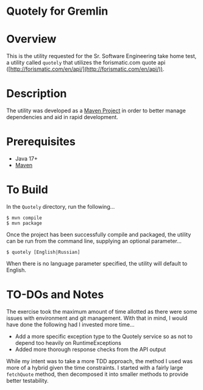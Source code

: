 # Quotely for Gremlin

# Overview
This is the utility requested for the Sr. Software Engineering take home test,
a utility called `quotely` that utilizes the forismatic.com quote api
([http://forismatic.com/en/api/](http://forismatic.com/en/api/)).

# Description
The utility was developed as a [Maven Project](maven.org) in order to better
manage dependencies and aid in rapid development.

# Prerequisites
* Java 17+
* [Maven](maven.org)

# To Build
In the `Quotely` directory, run the following...

```shell
$ mvn compile
$ mvn package
```

Once the project has been successfully compile and packaged, the utility can be
run from the command line, supplying an optional parameter...

```shell
$ quotely [English|Russian]
```

When there is no language parameter specified, the utility will default to English.

# TO-DOs and Notes
The exercise took the maximum amount of time allotted as there were some issues
with environment and git management. With that in mind, I would have done the following
had I invested more time...

* Add a more specific exception type to the Quotely service so as not to depend
too heavily on RuntimeExceptions
* Added more thorough response checks from the API output

While my intent was to take a more TDD approach, the method I used was more of
a hybrid given the time constraints. I started with a fairly large `fetchQuote`
method, then decomposed it into smaller methods to provide better testability.
